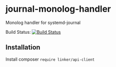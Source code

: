 # journal-monolog-handler
Monolog handler for systemd-journal

Build Status: [![Build Status](https://travis-ci.org/github/LinkerCloud/journal-monolog-handler.svg?branch=master)](https://travis-ci.org/github/LinkerCloud/journal-monolog-handler)

## Installation

Install 
    composer `require linker/api-client`


